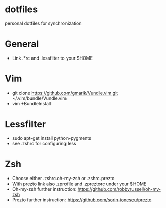 dotfiles
========

personal dotfiles for synchronization

General
=======

* Link .\*rc and .lessfilter to your $HOME

Vim
===

* git clone https://github.com/gmarik/Vundle.vim.git ~/.vim/bundle/Vundle.vim
* vim +BundleInstall

Lessfilter
==========

* sudo apt-get install python-pygments
* see .zshrc for configuring less

Zsh
===

* Choose either .zshrc.oh-my-zsh or .zshrc.prezto
* With prezto link also .zprofile and .zpreztorc under your $HOME
* Oh-my-zsh further instruction: https://github.com/robbyrussell/oh-my-zsh
* Prezto further instruction: https://github.com/sorin-ionescu/prezto
